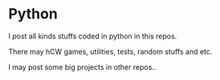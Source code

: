 # Python
I post all kinds stuffs coded in python in this repos.


There may hCW games, utilities, tests, random stuffs and etc.

I may post some big projects in other repos..
